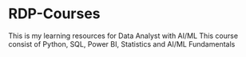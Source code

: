 # RDP-Courses
This is my learning resources for Data Analyst with AI/ML
This course consist of Python, SQL, Power BI, Statistics and AI/ML Fundamentals

